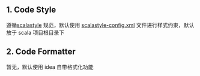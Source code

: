 
## 1. Code Style
遵循[scalastyle](https://github.com/scalastyle/scalastyle) 规范，默认使用 [scalastyle-config.xml](scalastyle-config.xml) 文件进行样式约束，默认放于 scala 项目根目录下

## 2. Code Formatter
暂无，默认使用 idea 自带格式化功能
